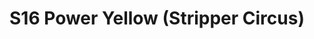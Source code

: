 ---
title: S16 Power Yellow (Stripper Circus)
permalink: "/teams/s16-power-yellow"
teamslug: s16-power-yellow
members:
- Derrick Johnson - Captain
- Scott Graham - QB
- Mike Andrews
- Cesar Azabache
- Evan B.
- Cache Carter
- David Janhofer
- Christopher LeClair
- Andy Pratt
- Jarrod Salvestrini
- Matthew Shailer
- Patrick Tobin
teamid: 6355
name: S16 Power Yellow
color: Stripper Circus
division: ''
---